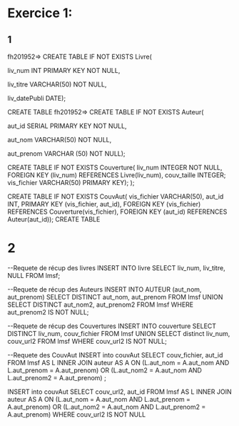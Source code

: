 # Exercice 1:
## 1
fh201952=> CREATE TABLE IF NOT EXISTS Livre(


liv_num INT PRIMARY KEY NOT NULL,


liv_titre VARCHAR(50) NOT NULL,


liv_datePubli DATE);




CREATE TABLE
fh201952=> CREATE TABLE IF NOT EXISTS Auteur(

aut_id  SERIAL PRIMARY KEY NOT NULL,

aut_nom VARCHAR(50) NOT NULL,

 aut_prenom VARCHAR (50) NOT NULL);
 
CREATE TABLE IF NOT EXISTS Couverture(
liv_num INTEGER NOT NULL, FOREIGN KEY (liv_num) REFERENCES Livre(liv_num),
couv_taille INTEGER;
vis_fichier VARCHAR(50) PRIMARY KEY);
);

CREATE TABLE IF NOT EXISTS CouvAut(
vis_fichier VARCHAR(50),
    aut_id INT,
    PRIMARY KEY (vis_fichier, aut_id),
    FOREIGN KEY (vis_fichier) REFERENCES Couverture(vis_fichier),
    FOREIGN KEY (aut_id) REFERENCES Auteur(aut_id));
CREATE TABLE

# 2
--Requete de récup des livres 
INSERT INTO livre SELECT liv_num, liv_titre, NULL FROM lmsf;

--Requete de récup des Auteurs
INSERT INTO AUTEUR (aut_nom, aut_prenom) SELECT DISTINCT aut_nom, aut_prenom FROM lmsf UNION SELECT DISTINCT aut_nom2, aut_prenom2 FROM lmsf WHERE aut_prenom2 IS NOT NULL;

--Requete de récup des Couvertures
INSERT INTO couverture SELECT DISTINCT liv_num, couv_fichier FROM lmsf UNION SELECT distinct liv_num, couv_url2 FROM lmsf WHERE couv_url2 IS NOT NULL;

--Requete des CouvAut
INSERT into couvAut SELECT couv_fichier, aut_id FROM lmsf AS L INNER JOIN auteur AS A ON (L.aut_nom = A.aut_nom AND L.aut_prenom = A.aut_prenom) OR (L.aut_nom2 = A.aut_nom AND L.aut_prenom2 = A.aut_prenom) ;

INSERT into couvAut SELECT couv_url2, aut_id FROM lmsf AS L INNER JOIN auteur AS A ON (L.aut_nom = A.aut_nom AND L.aut_prenom = A.aut_prenom) OR (L.aut_nom2 = A.aut_nom AND L.aut_prenom2 = A.aut_prenom) WHERE couv_url2 IS NOT NULL 



